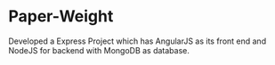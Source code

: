# Paper-Weight
Developed a Express Project which has AngularJS as its front end and NodeJS for backend with MongoDB as database.
